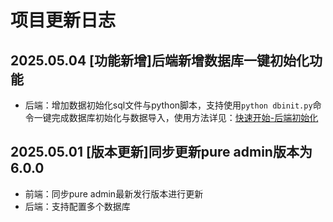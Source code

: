 # 项目更新日志

## 2025.05.04 [功能新增]后端新增数据库一键初始化功能

- 后端：增加数据初始化sql文件与python脚本，支持使用`python dbinit.py`命令一键完成数据库初始化与数据导入，使用方法详见：[快速开始-后端初始化](https://puredrf.kworlds.cn/docs/devdoc/quickstart.html#_4-%E5%90%8E%E7%AB%AF%E5%88%9D%E5%A7%8B%E5%8C%96%E8%AE%BE%E7%BD%AE)

## 2025.05.01 [版本更新]同步更新pure admin版本为6.0.0

- 前端：同步pure admin最新发行版本进行更新
- 后端：支持配置多个数据库

